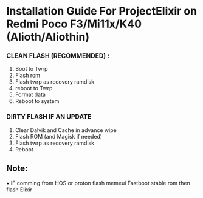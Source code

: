 # Installation Guide For ProjectElixir on Redmi Poco F3/Mi11x/K40  (Alioth/Aliothin)

### CLEAN FLASH (RECOMMENDED) : 
1. Boot to Twrp
2. Flash rom 
3. Flash twrp as recovery ramdisk
4. reboot to Twrp
5. Format data 
6. Reboot to system

### DIRTY FLASH IF AN UPDATE
1. Clear Dalvik and Cache in advance wipe
2. Flash ROM  (and Magisk if needed)
3. Flash twrp as recovery ramdisk
3. Reboot

## Note: 
• IF comming from HOS or proton flash memeui Fastboot stable rom then flash Elixir 

